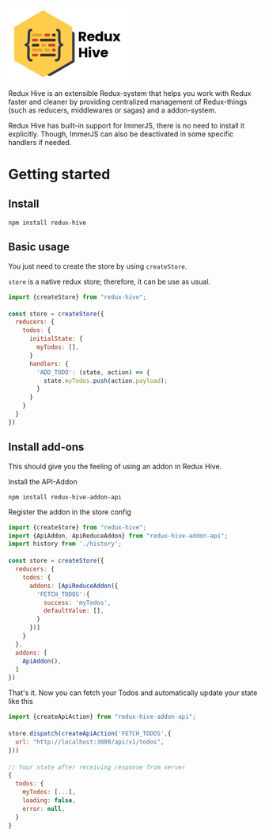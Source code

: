 ![](logo.png)

Redux Hive is an extensible Redux-system that helps you work with Redux faster and cleaner by providing centralized management of Redux-things (such as reducers, middlewares or sagas) and a addon-system.

Redux Hive has built-in support for ImmerJS, there is no need to install it explicitly. Though, ImmerJS can also be deactivated in some specific handlers if needed. 
# Getting started
## Install
```
npm install redux-hive
```
## Basic usage
You just need to create the store by using `createStore`. 

`store` is a native redux store; therefore, it can be use as usual.

```javascript
import {createStore} from "redux-hive";

const store = createStore({
  reducers: {
    todos: {
      initialState: {
        myTodos: [],
      }
      handlers: {
        'ADD_TODO': (state, action) => {
          state.myTodos.push(action.payload);
        }
      }
    }
  }
})
```
## Install add-ons
This should give you the feeling of using an addon in Redux Hive.

Install the API-Addon 
```
npm install redux-hive-addon-api
```

Register the addon in the store config

```javascript
import {createStore} from "redux-hive";
import {ApiAddon, ApiReduceAddon} from "redux-hive-addon-api";
import history from './history';

const store = createStore({
  reducers: {
    todos: {
      addons: [ApiReduceAddon({
        'FETCH_TODOS':{
          success: 'myTodos',
          defaultValue: [],
        }
      })]
    }
  },
  addons: [
    ApiAddon(),
  ]
})
```

That's it. Now you can fetch your Todos and automatically update your state like this
```javascript
import {createApiAction} from "redux-hive-addon-api";

store.dispatch(createApiAction('FETCH_TODOS',{
  url: "http://localhost:3000/api/v1/todos",
}))

// Your state after receiving response from server
{
  todos: {
    myTodos: [...],
    loading: false,
    error: null,
  }
}
```
